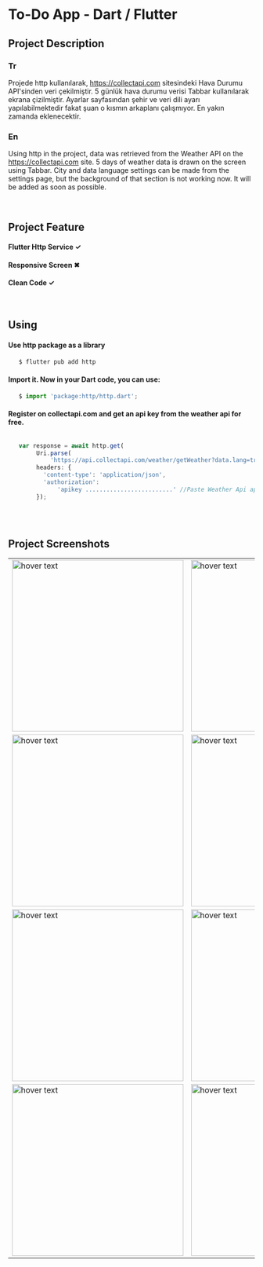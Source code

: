 # To-Do App - Dart / Flutter

## Project Description

### Tr
Projede http kullanılarak, https://collectapi.com sitesindeki Hava Durumu API'sinden veri çekilmiştir. 5 günlük hava durumu verisi Tabbar kullanılarak ekrana çizilmiştir. Ayarlar sayfasından şehir ve veri dili ayarı yapılabilmektedir fakat şuan o kısmın arkaplanı çalışmıyor. En yakın zamanda eklenecektir.
</br>
### En
Using http in the project, data was retrieved from the Weather API on the https://collectapi.com site. 5 days of weather data is drawn on the screen using Tabbar. City and data language settings can be made from the settings page, but the background of that section is not working now. It will be added as soon as possible.



</br>

## Project Feature

#### Flutter Http Service ✓
#### Responsive Screen ✖
#### Clean Code ✓


</br>

## Using


#### Use http package as a library
```js
   $ flutter pub add http  
```

#### Import it. Now in your Dart code, you can use:
```js
   $ import 'package:http/http.dart';        
```

#### Register on collectapi.com and get an api key from the weather api for free.

```js

   var response = await http.get(
        Uri.parse(
            'https://api.collectapi.com/weather/getWeather?data.lang=tr&data.city=eskişehir'), //Paste Weather Api url
        headers: {
          'content-type': 'application/json',
          'authorization':
              'apikey .........................' //Paste Weather Api apikey
        });
        
```



</br>

## Project Screenshots

<table>

  <tr>
     <td><img src="https://user-images.githubusercontent.com/17275354/161054793-b19c1c94-02d5-402c-9827-8ea27f748af7.gif" width="350" title="hover text"></td>
    <td><img src="https://user-images.githubusercontent.com/17275354/161054908-681ee218-8cbe-49d4-bf25-3591575708a5.jpg" width="350" title="hover text"></td>
    <td><img src="https://user-images.githubusercontent.com/17275354/161054955-120ecdbf-ad6b-43c8-8100-1d2d346c72ac.jpg" width="350" title="hover text"></td>
     <td><img src="https://user-images.githubusercontent.com/17275354/161055015-42432b81-db70-4acd-a5e6-2c1f669e4e67.jpg" width="350" title="hover text"></td>
  </tr>
  <tr>
     <td><img src="https://user-images.githubusercontent.com/17275354/161055183-f27d1084-ff17-4c9b-8f97-bed30836b477.jpg" width="350" title="hover text"></td>
    <td><img src="https://user-images.githubusercontent.com/17275354/161055200-dc63730c-726f-4a7a-bef5-669afd8a6a61.jpg" width="350" title="hover text"></td>
    <td><img src="https://user-images.githubusercontent.com/17275354/161055224-29336d49-7b66-4c8d-b7d3-035c32658a87.jpg" width="350" title="hover text"></td>
     <td><img src="https://user-images.githubusercontent.com/17275354/161055234-77560f2f-2097-4931-9859-e306b6647c4f.jpg" width="350" title="hover text"></td>
  </tr>
   <tr>
     <td><img src="https://user-images.githubusercontent.com/17275354/161055263-bae82b5e-6932-445b-825a-3b5c7f15f852.jpg" width="350" title="hover text"></td>
    <td><img src="https://user-images.githubusercontent.com/17275354/161055291-3a7548b5-b742-4d6b-acb1-1aacdb03758c.jpg" width="350" title="hover text"></td>
    <td><img src="https://user-images.githubusercontent.com/17275354/161055309-b7afa8a4-873e-4e8e-86c3-94faafb537f3.jpg" width="350" title="hover text"></td>
     <td><img src="https://user-images.githubusercontent.com/17275354/161055339-996696db-8db4-4673-a0c5-cadbe01b1a94.jpg" width="350" title="hover text"></td>
  </tr>
   <tr>
     <td><img src="https://user-images.githubusercontent.com/17275354/161055580-d4cf7e3b-68cf-4531-87b8-c7b82e9de383.jpg" width="350" title="hover text"></td>
    <td><img src="https://user-images.githubusercontent.com/17275354/161055601-91ff76dd-d162-43a9-b738-52fdcacbae2c.jpg" width="350" title="hover text"></td>
    <td><img src="https://user-images.githubusercontent.com/17275354/161055617-8b176756-a117-45fe-b1b7-0a99438bfe24.jpg" width="350" title="hover text"></td>
     <td><img src="https://user-images.githubusercontent.com/17275354/161055670-0b965569-5d4d-459d-becd-378b36c89388.gif" width="350" title="hover text"></td>
  </tr>
  
  
</table>
